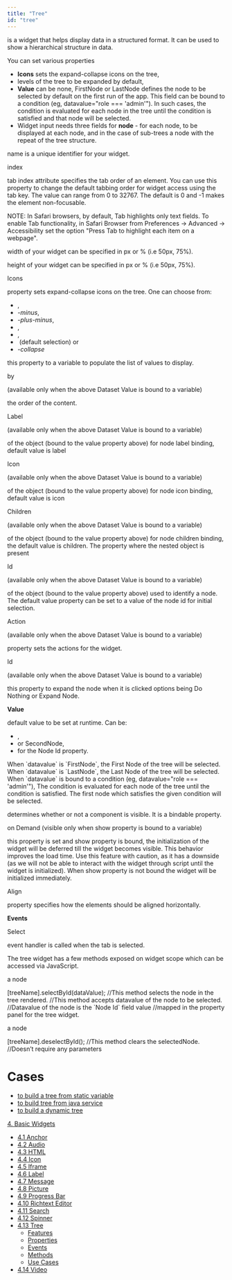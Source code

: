 ```yaml
---
title: "Tree"
id: "tree"
---
```


is a widget that helps display data in a structured format. It can be used to show a hierarchical structure in data.

You can set various properties

- **Icons** sets the expand-collapse icons on the tree,
- levels of the tree to be expanded by default,
- **Value** can be none, FirstNode or LastNode defines the node to be selected by default on the first run of the app. This field can be bound to a condition (eg, datavalue="role === 'admin'"). In such cases, the condition is evaluated for each node in the tree until the condition is satisfied and that node will be selected.
- Widget input needs three fields for **node** - for each node, to be displayed at each node, and in the case of sub-trees a node with the repeat of the tree structure.

name is a unique identifier for your widget.

index

tab index attribute specifies the tab order of an element. You can use this property to change the default tabbing order for widget access using the tab key. The value can range from 0 to 32767. The default is 0 and -1 makes the element non-focusable.

NOTE: In Safari browsers, by default, Tab highlights only text fields. To enable Tab functionality, in Safari Browser from Preferences -> Advanced -> Accessibility set the option "Press Tab to highlight each item on a webpage".

width of your widget can be specified in px or % (i.e 50px, 75%).

height of your widget can be specified in px or % (i.e 50px, 75%).

Icons

property sets expand-collapse icons on the tree. One can choose from:

- ,
- _\-minus_,
- _\-plus-minus_,
- ,
- ,
-  (default selection) or
- _\-collapse_

this property to a variable to populate the list of values to display.

by

(available only when the above Dataset Value is bound to a variable)

the order of the content.

Label

(available only when the above Dataset Value is bound to a variable)

of the object (bound to the value property above) for node label binding, default value is label

Icon

(available only when the above Dataset Value is bound to a variable)

of the object (bound to the value property above) for node icon binding, default value is icon

Children

(available only when the above Dataset Value is bound to a variable)

of the object (bound to the value property above) for node children binding, the default value is children. The property where the nested object is present

Id

(available only when the above Dataset Value is bound to a variable)

of the object (bound to the value property above) used to identify a node. The default value property can be set to a value of the node id for initial selection.

Action

(available only when the above Dataset Value is bound to a variable)

property sets the actions for the widget.

Id

(available only when the above Dataset Value is bound to a variable)

this property to expand the node when it is clicked options being Do Nothing or Expand Node.

**Value**

default value to be set at runtime. Can be:

- ,
- or SecondNode,
- for the Node Id property.

When \`datavalue\` is \`FirstNode\`, the First Node of the tree will be selected. When \`datavalue\` is \`LastNode\`, the Last Node of the tree will be selected. When \`datavalue\` is bound to a condition (eg, datavalue="role === 'admin'"), The condition is evaluated for each node of the tree until the condition is satisfied. The first node which satisfies the given condition will be selected.

determines whether or not a component is visible. It is a bindable property.

on Demand (visible only when show property is bound to a variable)

this property is set and show property is bound, the initialization of the widget will be deferred till the widget becomes visible. This behavior improves the load time. Use this feature with caution, as it has a downside (as we will not be able to interact with the widget through script until the widget is initialized). When show property is not bound the widget will be initialized immediately.

Align

property specifies how the elements should be aligned horizontally.

**Events**

Select

event handler is called when the tab is selected.

The tree widget has a few methods exposed on widget scope which can be accessed via JavaScript.

a node

\[treeName\].selectById(dataValue);
//This method selects the node in the tree rendered. 
//This method accepts datavalue of the node to be selected. 
//Datavalue of the node is the \`Node Id\` field value 
//mapped in the property panel for the tree widget.

a node

\[treeName\].deselectById();
//This method clears the selectedNode. 
//Doesn’t require any parameters

# Cases

- [to build a tree from static variable](/learn/how-tos/tree-use-case-static-variable/)
- [to build tree from java service](/learn/how-tos/tree-use-case-java-service/)
- [to build a dynamic tree](/learn/how-tos/tree-use-case-dynamic-tree/)

[4\. Basic Widgets](/learn/app-development/widgets/widget-library/#basic)

- [4.1 Anchor](/learn/app-development/widgets/basic/anchor/)
- [4.2 Audio](/learn/app-development/widgets/media-widgets/)
- [4.3 HTML](/learn/app-development/widgets/basic/html/)
- [4.4 Icon](/learn/app-development/widgets/basic/icon/)
- [4.5 Iframe](/learn/app-development/widgets/basic/iframe/)
- [4.6 Label](/learn/app-development/widgets/basic/label/)
- [4.7 Message](/learn/app-development/widgets/basic/message/)
- [4.8 Picture](/learn/app-development/widgets/media-widgets/)
- [4.9 Progress Bar](/learn/app-development/widgets/basic/progress-bar/)
- [4.10 Richtext Editor](/learn/app-development/widgets/basic/richtext-editor/)
- [4.11 Search](/learn/app-development/widgets/basic/search/)
- [4.12 Spinner](/learn/app-development/widgets/basic/spinner/)
- [4.13 Tree](/learn/app-development/widgets/basic/tree/)
    - [Features](#features)
    - [Properties](#properties)
    - [Events](#events)
    - [Methods](#methods)
    - [Use Cases](#use-cases)
- [4.14 Video](/learn/app-development/widgets/media-widgets/)

